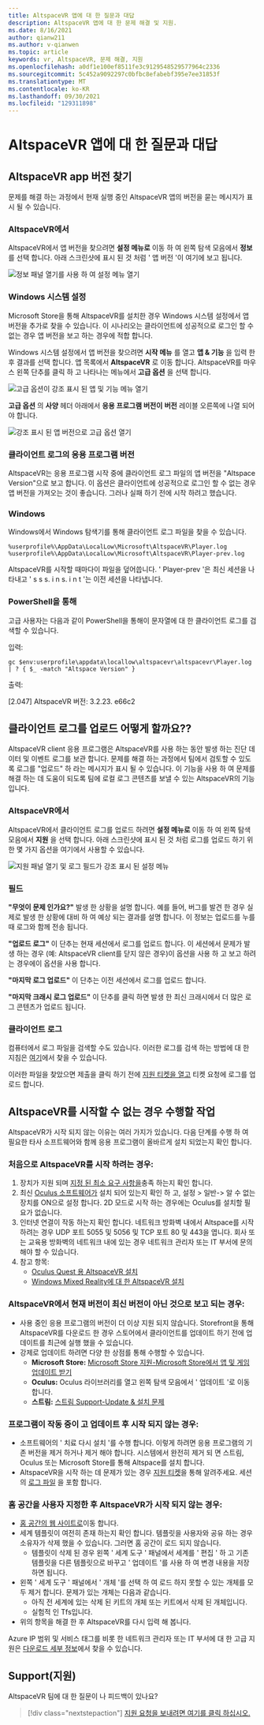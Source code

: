```yaml
---
title: AltspaceVR 앱에 대 한 질문과 대답
description: AltspaceVR 앱에 대 한 문제 해결 및 지원.
ms.date: 8/16/2021
author: qianw211
ms.author: v-qianwen
ms.topic: article
keywords: vr, AltspaceVR, 문제 해결, 지원
ms.openlocfilehash: a0df1e100ef8511fe3c9129548529577964c2336
ms.sourcegitcommit: 5c452a9092297c0bfbc8efabebf395e7ee31853f
ms.translationtype: MT
ms.contentlocale: ko-KR
ms.lasthandoff: 09/30/2021
ms.locfileid: "129311898"
---
```

# <a name="frequently-asked-questions-about-the-altspacevr-app"></a>AltspaceVR 앱에 대 한 질문과 대답

## <a name="finding-the-altspacevr-app-version"></a>AltspaceVR app 버전 찾기

문제를 해결 하는 과정에서 현재 실행 중인 AltspaceVR 앱의 버전을 묻는 메시지가 표시 될 수 있습니다.

### <a name="in-altspacevr"></a>AltspaceVR에서

AltspaceVR에서 앱 버전을 찾으려면 **설정 메뉴로** 이동 하 여 왼쪽 탐색 모음에서 **정보** 를 선택 합니다. 아래 스크린샷에 표시 된 것 처럼 ' 앱 버전 '이 여기에 보고 됩니다.

![정보 패널 열기를 사용 하 여 설정 메뉴 열기](images/app-version-img-01.png)

### <a name="in-windows-system-settings"></a>Windows 시스템 설정

Microsoft Store을 통해 AltspaceVR를 설치한 경우 Windows 시스템 설정에서 앱 버전을 추가로 찾을 수 있습니다.  이 시나리오는 클라이언트에 성공적으로 로그인 할 수 없는 경우 앱 버전을 보고 하는 경우에 적합 합니다.

Windows 시스템 설정에서 앱 버전을 찾으려면 **시작 메뉴** 를 열고 **앱 & 기능** 을 입력 한 후 결과를 선택 합니다. 앱 목록에서 **AltspaceVR** 로 이동 합니다. AltspaceVR를 마우스 왼쪽 단추를 클릭 하 고 나타나는 메뉴에서 **고급 옵션** 을 선택 합니다.

![고급 옵션이 강조 표시 된 앱 및 기능 메뉴 열기](images/app-version-img-02.png)

**고급 옵션** 의 **사양** 헤더 아래에서 **응용 프로그램 버전이** **버전** 레이블 오른쪽에 나열 되어야 합니다.

![강조 표시 된 앱 버전으로 고급 옵션 열기](images/app-version-img-03.png)

### <a name="app-version-in-client-logs"></a>클라이언트 로그의 응용 프로그램 버전

AltspaceVR는 응용 프로그램 시작 중에 클라이언트 로그 파일의 앱 버전을 "Altspace Version"으로 보고 합니다. 이 옵션은 클라이언트에 성공적으로 로그인 할 수 없는 경우 앱 버전을 가져오는 것이 좋습니다. 그러나 실패 하기 전에 시작 하려고 했습니다.

### <a name="windows"></a>Windows

Windows에서 Windows 탐색기를 통해 클라이언트 로그 파일을 찾을 수 있습니다.

```
%userprofile%\AppData\LocalLow\Microsoft\AltspaceVR\Player.log
%userprofile%\AppData\LocalLow\Microsoft\AltspaceVR\Player-prev.log
```

AltspaceVR를 시작할 때마다이 파일을 덮어씁니다. ' Player-prev '은 최신 세션을 나타내고 ' s s s. i n s. i n t '는 이전 세션을 나타냅니다.

### <a name="via-powershell"></a>PowerShell을 통해

고급 사용자는 다음과 같이 PowerShell을 통해이 문자열에 대 한 클라이언트 로그를 검색할 수 있습니다.

입력:

```
gc $env:userprofile\appdata\locallow\altspacevr\altspacevr\Player.log | ? { $_ -match "Altspace Version" }
```

출력:

[2.047] AltspaceVR 버전: 3.2.23. e66c2

## <a name="how-do-i-upload-my-client-logs"></a>클라이언트 로그를 업로드 어떻게 할까요??

AltspaceVR client 응용 프로그램은 AltspaceVR를 사용 하는 동안 발생 하는 진단 데이터 및 이벤트 로그를 보관 합니다. 문제를 해결 하는 과정에서 팀에서 검토할 수 있도록 로그를 "업로드" 하 라는 메시지가 표시 될 수 있습니다. 이 기능을 사용 하 여 문제를 해결 하는 데 도움이 되도록 팀에 로컬 로그 콘텐츠를 보낼 수 있는 AltspaceVR의 기능입니다.

### <a name="in-altspacevr"></a>AltspaceVR에서

AltspaceVR에서 클라이언트 로그를 업로드 하려면 **설정 메뉴로** 이동 하 여 왼쪽 탐색 모음에서 **지원** 을 선택 합니다. 아래 스크린샷에 표시 된 것 처럼 로그를 업로드 하기 위한 몇 가지 옵션을 여기에서 사용할 수 있습니다.

![지원 패널 열기 및 로그 필드가 강조 표시 된 설정 메뉴](images/help-altvr-uploadlogs.png)

### <a name="fields"></a>필드

**"무엇이 문제 인가요?"**
발생 한 상황을 설명 합니다. 예를 들어, 버그를 발견 한 경우 실제로 발생 한 상황에 대비 하 여 예상 되는 결과를 설명 합니다. 이 정보는 업로드를 누를 때 로그와 함께 전송 됩니다.

**"업로드 로그"** 이 단추는 현재 세션에서 로그를 업로드 합니다. 이 세션에서 문제가 발생 하는 경우 (예: AltspaceVR client를 닫지 않은 경우)이 옵션을 사용 하 고 보고 하려는 경우에이 옵션을 사용 합니다.

**"마지막 로그 업로드"** 이 단추는 이전 세션에서 로그를 업로드 합니다.

**"마지막 크래시 로그 업로드"** 이 단추를 클릭 하면 발생 한 최신 크래시에서 더 많은 로그 콘텐츠가 업로드 됩니다.

### <a name="in-client-logs"></a>클라이언트 로그

컴퓨터에서 로그 파일을 검색할 수도 있습니다. 이러한 로그를 검색 하는 방법에 대 한 지침은 [여기](#app-version-in-client-logs)에서 찾을 수 있습니다.


이러한 파일을 찾았으면 제출을 클릭 하기 전에 [지원 티켓을 열고](https://help.altvr.com/hc/en-us/requests/new) 티켓 요청에 로그를 업로드 합니다.

## <a name="what-do-i-do-if-i-cant-launch-altspacevr"></a>AltspaceVR를 시작할 수 없는 경우 수행할 작업

AltspaceVR가 시작 되지 않는 이유는 여러 가지가 있습니다. 다음 단계를 수행 하 여 필요한 타사 소프트웨어와 함께 응용 프로그램이 올바르게 설치 되었는지 확인 합니다.

### <a name="if-youre-trying-to-launch-altspacevr-for-the-first-time"></a>처음으로 AltspaceVR를 시작 하려는 경우:

1. 장치가 지원 되며 [지정 된 최소 요구 사항을](../getting-started/system-requirements.md)충족 하는지 확인 합니다.
2. 최신 [Oculus 소프트웨어가](https://www.oculus.com/setup) 설치 되어 있는지 확인 하 고, 설정 > 일반-> 알 수 없는 장치를 ON으로 설정 합니다. 2D 모드로 시작 하는 경우에는 Oculus를 설치할 필요가 없습니다.
3. 인터넷 연결이 작동 하는지 확인 합니다. 네트워크 방화벽 내에서 Altspace를 시작 하려는 경우 UDP 포트 5055 및 5056 및 TCP 포트 80 및 443을 엽니다. 회사 또는 교육용 방화벽의 네트워크 내에 있는 경우 네트워크 관리자 또는 IT 부서에 문의 해야 할 수 있습니다.
4. 참고 항목:
    * [Oculus Quest 용 AltspaceVR 설치](../getting-started/oculus-installation.md)
    * [Windows Mixed Reality에 대 한 AltspaceVR 설치](../getting-started/wmr-installation.md)

### <a name="if-altspacevr-reports-that-the-current-version-is-out-of-date"></a>AltspaceVR에서 현재 버전이 최신 버전이 아닌 것으로 보고 되는 경우:

* 사용 중인 응용 프로그램의 버전이 더 이상 지원 되지 않습니다. Storefront을 통해 AltspaceVR를 다운로드 한 경우 스토어에서 클라이언트를 업데이트 하기 전에 업데이트를 최근에 실행 했을 수 있습니다.
* 강제로 업데이트 하려면 다양 한 상점를 통해 수행할 수 있습니다.
    * **Microsoft Store:** [Microsoft Store 지원-Microsoft Store에서 앱 및 게임 업데이트 받기](https://support.microsoft.com/account-billing/get-updates-for-apps-and-games-in-microsoft-store-a1fe19c0-532d-ec47-7035-d1c5a1dd464f)
    * **Oculus:** Oculus 라이브러리를 열고 왼쪽 탐색 모음에서 ' 업데이트 '로 이동 합니다.
    * **스트림:** [스트림 Support-Update & 설치 문제](https://support.steampowered.com/kb_article.php?ref=2274-IFLV-5334)

### <a name="if-the-program-was-working-but-ceased-to-launch-after-update"></a>프로그램이 작동 중이 고 업데이트 후 시작 되지 않는 경우:

* 소프트웨어의 ' 치료 다시 설치 '를 수행 합니다. 이렇게 하려면 응용 프로그램의 기존 버전을 제거 하거나 제거 해야 합니다. 시스템에서 완전히 제거 되 면 스트림, Oculus 또는 Microsoft Store를 통해 Altspace를 설치 합니다.
* AltspaceVR을 시작 하는 데 문제가 있는 경우 [지원 티켓](https://help.altvr.com/hc/requests/new)을 통해 알려주세요. 세션의 [로그 파일](altspacevr-app-faq.md#how-do-i-upload-my-client-logs) 을 포함 합니다.

### <a name="if-altspacevr-fails-to-launch-after-customizing-your-home-space"></a>홈 공간을 사용자 지정한 후 AltspaceVR가 시작 되지 않는 경우:

* [홈 공간의 웹 사이트로](https://account.altvr.com/users/sign_in)이동 합니다.
* 세계 템플릿이 여전히 존재 하는지 확인 합니다. 템플릿을 사용자와 공유 하는 경우 소유자가 삭제 했을 수 있습니다. 그러면 홈 공간이 로드 되지 않습니다.
    * 템플릿이 삭제 된 경우 왼쪽 ' 세계 도구 ' 패널에서 세계를 ' 편집 ' 하 고 기존 템플릿을 다른 템플릿으로 바꾸고 ' 업데이트 '를 사용 하 여 변경 내용을 저장 하면 됩니다.
* 왼쪽 ' 세계 도구 ' 패널에서 ' 개체 '를 선택 하 여 로드 하지 못할 수 있는 개체를 모두 제거 합니다. 문제가 있는 개체는 다음과 같습니다.
    * 아직 전 세계에 있는 삭제 된 키트의 개체 또는 키트에서 삭제 된 개체입니다.
    * 실험적 인 Tfs입니다.
* 위의 항목을 해결 한 후 AltspaceVR를 다시 입력 해 봅니다.

Azure IP 범위 및 서비스 태그를 비롯 한 네트워크 관리자 또는 IT 부서에 대 한 고급 지원은 [다운로드 세부 정보](https://www.microsoft.com/en-us/download/details.aspx?id=56519)에서 찾을 수 있습니다.

## <a name="support"></a>Support(지원)

AltspaceVR 팀에 대 한 질문이 나 피드백이 있나요? 

> [!div class="nextstepaction"]
> [지원 요청을 보내려면 여기를 클릭 하십시오.](https://help.altvr.com/hc/requests/new)